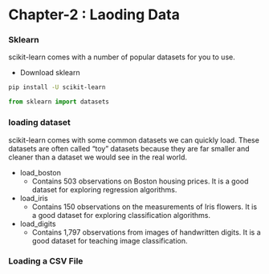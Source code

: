 # Chapter-2 : Laoding Data

### Sklearn

scikit-learn comes with a number of popular datasets for you to use.

- Download sklearn

```bash
pip install -U scikit-learn
```

```Python
from sklearn import datasets
```

### loading dataset

scikit-learn comes with some common datasets
we can quickly load. These datasets are often called “toy” datasets because they are far smaller and cleaner than a dataset we would see in the real world.

- load_boston
  - Contains 503 observations on Boston housing prices. It is a good dataset for exploring regression algorithms.
- load_iris
  - Contains 150 observations on the measurements of Iris flowers. It is a good dataset for exploring classification algorithms.
- load_digits
  - Contains 1,797 observations from images of handwritten digits. It is a good dataset for teaching image classification.

### Loading a CSV File
